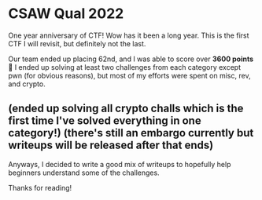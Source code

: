 # CSAW Qual 2022
One year anniversary of CTF! Wow has it been a long year.
This is the first CTF I will revisit, but definitely not the last.

Our team ended up placing 62nd, and I was able to score over **3600 points** :partying_face: 
I ended up solving at least two challenges from each category except pwn (for obvious reasons),
but most of my efforts were spent on misc, rev, and crypto.

(ended up solving all crypto challs which is the first time I've solved everything in one category!)
(there's still an embargo currently but writeups will be released after that ends)
---
Anyways, I decided to write a good mix of writeups to hopefully help beginners understand some of the challenges.

Thanks for reading!